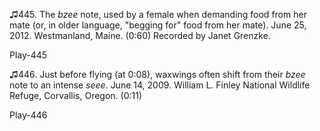 ♫445. The *bzee* note, used by a female when demanding food from her
mate (or, in older language, "begging for" food from her mate). June 25,
2012. Westmanland, Maine. (0:60) Recorded by Janet Grenzke.

Play-445

♫446. Just before flying (at 0:08), waxwings often shift from their
*bzee* note to an intense *seee*. June 14, 2009. William L. Finley
National Wildlife Refuge, Corvallis, Oregon. (0:11)

Play-446
